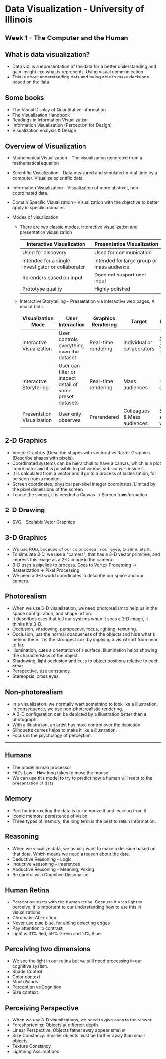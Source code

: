 # Data Visualization - University of Illinois

## Week 1 - The Computer and the Human

## What is data visualization?

- Data viz. is a representation of the data for a better understanding and gain insight into what is represents. Using visual communication.
- This is about understanding data and being able to make decisions based on the data.

## Some books

- The Visual Display of Quantitative Information
- The Visualization Handbook
- Readings in Information Visualization
- Information Visualization (Perception for Design)
- Visualization Analysis & Design

## Overview of Visualization

- Mathematical Visualization - The visualization generated from a mathematical equation
- Scientific Visualization - Data measured and simulated in real time by a computer. Visualize scientific data.
- Information Visualization - Visualization of more abstract, non-coordinated data.
- Domain Specific Visualization - Visualization with the objective to better apply in specific domains.

- Modes of visualization
  - There are two classic modes, interactive visualization and presentation visualization
  
    | Interactive Visualization                          | Presentation Visualization                |
    | -------------------------------------------------- | ----------------------------------------- |
    | Used for discovery                                 | Used for communication                    |
    | Intended for a single investigator or collaborator | Intended for large group or mass audience |
    | Rerenders based on input                           | Does not support user input               |
    | Prototype quality                                  | Highly polished                           |

  - Interactive Storytelling -  Presentation via interactive web pages. A mix of both.

    | Visualization Mode         | User Interaction                                          | Graphics Rendering  | Target                      | Medium                |
    | -------------------------- | --------------------------------------------------------- | ------------------- | --------------------------- | --------------------- |
    | Interactive Visualization  | User controls everything, even the dataset                | Real-time rendering | Individual or collaborators | Software and Internet |
    | Interactive Storytelling   | User can filter or inspect detail of some preset datasets | Real-time rendering  | Mass audiences              | Internet or Kiosk     |
    | Presentation Visualization | User only observes                                        | Prerendered         | Colleagues & Mass audiences | Slide shows, video    |

## 2-D Graphics

- Vector Graphics (Describe shapes with vectors) vs Raster Graphics (Describe shapes with pixels).
- Coordinated systems can be hierarchial to have a canvas, which is a plot coordinator and it is possible to plot various sub-canvas inside it.
- It is calculated from a vector and it go to a process of rasterization, for be seen from a monitor.
- Screen coordinates, physical per-pixel integer coordinates. Limited by the pixel dimensions of the screen.
- To use the screen, it is needed a Canvas -> Screen transformation.

## 2-D Drawing

- SVG - Scalable Vetor Graphics

## 3-D Graphics

- We use RGB, because of our color cones in our eyes, to stimulate it.
- To simulate 3-D, we use a "camera", that has a 3-D vector primitive, and impress this image as a 2-D image in the camera.
- 3-D uses a pipeline to process. Goes to Vertex Processing -> Rasterization -> Pixel Processing
- We need a 3-D world coordinates to describe our space and our camera.

## Photorealism

- When we use 3-D visualization, we need photorealism to help us in the space configuration, and shape notion.
- It describes cues that tell our systems when it sees a 2-D image, it thinks it's 3-D.
- Occlusion, shadowing, perspective, focus, lighting, texturing.
- Occlusion, use the normal opaqueness of the objects and hide what's behind them. It is the strongest cue, by implying a visual sort from near to far.
- Illumination, cues a orientation of a surface. Illumination helps showing the characteristics of the object.
- Shadowing, light occlusion and cues to object positions relative to each other.
- Perspective, size constancy.
- Stereopsis, cross eyes.

## Non-photorealism

- In a visualization, we normally want something to look like a illustration. In consequence, we use non-photorealistic rendering.
- A 3-D configuration can be depicted by a illustration better than a photograph.
- With a illustration, an artist has more control over the depiction.
- Silhouette curves helps to make it like a illustration.
- Focus in the psychology of perception.

---

## Humans

- The model human processor
- Fitt's Law - How long takes to move the mouse
- We can use this model to try to predict how a human will react to the presentation of data

## Memory

- Part for interpreting the data is to memorize it and learning from it
- Iconic memory, persistence of vision.
- Three types of memory, the long term is the best to retain information.
  
## Reasoning

- When we visualize data, we usually want to make a decision based on that data. Which means we need a reason about the data.
- Deductive Reasoning - Logic
- Inductive Reasoning - Inferences
- Abductive Reasoning - Meaning, Asking
- Be careful with Cognitive Dissonance

## Human Retina

- Perception starts with the human retina. Because it uses light to perceive, it is important to our understanding how to use this in visualizations.
- Chromatic Aberration
- Never use pure blue, for aiding detecting edges
- Pay attention to contrast.
- Light is 31% Red, 59% Green and 10% Blue.

## Perceiving two dimensions

- We see the light in our retina but we still need processing in our cognitive system.
- Shade Context
- Color context
- Mach Bands
- Perception vs Cognition
- Size context

## Perceiving Perspective

- When we use 3-D visualizations, we need to give cues to the viewer.
- Foreshortening: Objects at different depth
- Linear Perspective: Objects father away appear smaller
- Size Constancy: Smaller objects must be farther away than small objects.
- Texture Constancy
- Lightning Assumptions
  